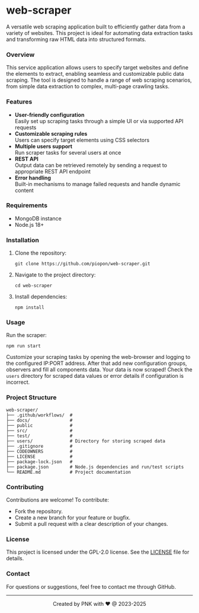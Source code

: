 # web-scraper

A versatile web scraping application built to efficiently gather data from a variety of websites.
This project is ideal for automating data extraction tasks and transforming raw HTML data into structured formats.

### Overview

This service application allows users to specify target websites and define the elements to extract, enabling seamless and customizable public data scraping.
The tool is designed to handle a range of web scraping scenarios, from simple data extraction to complex, multi-page crawling tasks.

### Features

- **User-friendly configuration**<br>
  Easily set up scraping tasks through a simple UI or via supported API requests
- **Customizable scraping rules**<br>
  Users can specify target elements using CSS selectors
- **Multiple users support**<br>
  Run scraper tasks for several users at once
- **REST API**<br>
  Output data can be retrieved remotely by sending a request to appropriate REST API endpoint
- **Error handling**<br>
  Built-in mechanisms to manage failed requests and handle dynamic content

### Requirements

- MongoDB instance
- Node.js 18+

### Installation

1. Clone the repository:
   ```
   git clone https://github.com/piopon/web-scraper.git
   ```
2. Navigate to the project directory:
   ```
   cd web-scraper
   ```
3. Install dependencies:
   ```
   npm install
   ```

### Usage

Run the scraper:
```
npm run start
```
Customize your scraping tasks by opening the web-browser and logging to the configured IP:PORT address.
After that add new configuration groups, observers and fill all components data.
Your data is now scraped!
Check the `users` directory for scraped data values or error details if configuration is incorrect.

### Project Structure

```
web-scraper/
├── .github/workflows/  #
├── docs/               #
├── public              #
├── src/                #
├── test/               #
├── users/              # Directory for storing scraped data
├── .gitignore          #
├── CODEOWNERS          #
├── LICENSE             #
├── package-lock.json   #
├── package.json        # Node.js dependencies and run/test scripts
└── README.md           # Project documentation
```

### Contributing

Contributions are welcome! To contribute:
- Fork the repository.
- Create a new branch for your feature or bugfix.
- Submit a pull request with a clear description of your changes.

### License

This project is licensed under the GPL-2.0 license.
See the [LICENSE](./LICENSE) file for details.

### Contact

For questions or suggestions, feel free to contact me through GitHub.

---
<p align="center">Created by PNK with ❤ @ 2023-2025</p>